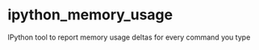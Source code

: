 ipython_memory_usage
====================

IPython tool to report memory usage deltas for every command you type
